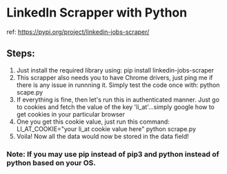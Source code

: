 # LinkedIn Scrapper with Python
ref: https://pypi.org/project/linkedin-jobs-scraper/

## Steps:
1. Just install the required library using: pip install linkedin-jobs-scraper
2. This scrapper also needs you to have Chrome drivers, just ping me if there is any issue in runnning it. Simply test the code once with: python scape.py
3. If everything is fine, then let's run this in authenticated manner. Just go to cookies and fetch the value of the key 'li_at'...simply google how to get cookies in your particular browser
4. One you get this cookie value, just run this command: LI_AT_COOKIE="your li_at cookie value here" python scrape.py
5. Voila! Now all the data would now be stored in the data field!

### Note: If you may use pip instead of pip3 and python instead of python based on your OS.
